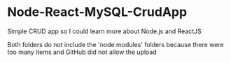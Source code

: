 # Node-React-MySQL-CrudApp
Simple CRUD app so I could learn more about Node.js and ReactJS

Both folders do not include the 'node modules' folders because there were too many items and GitHub did not allow the upload
